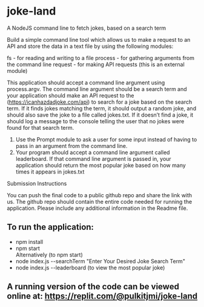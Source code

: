 # joke-land
A NodeJS command line to fetch jokes, based on a search term

Build a simple command line tool which allows us to make a request to an API and
store the data in a text file by using the following modules:

fs - for reading and writing to a file
process - for gathering arguments from the command line
request - for making API requests (this is an external module)

This application should accept a command line argument using process.argv. The command line argument should be a search term and your application should make an API request to
the (https://icanhazdadjoke.com/api) to search for a joke based on the search term. If it finds jokes matching the term, it should output a random joke, and should also save the joke to a file
called jokes.txt. If it doesn’t find a joke, it should log a message to the console telling the user that no jokes were found for that search term.

1. Use the Prompt module to ask a user for some input instead of having to pass in an argument from the command line.
2. Your program should accept a command line argument called leaderboard. If that command line argument is passed in, your application should return the most popular joke based on how many times it appears in jokes.txt

Submission Instructions

You can push the final code to a public github repo and share the link with us.
The github repo should contain the entire code needed for running the application.
Please include any additional information in the Readme file.

## To run the application:
- npm install
- npm start <br>
Alternatively (to npm start)
- node index.js --searchTerm "Enter Your Desired Joke Search Term"
- node index.js --leaderboard (to view the most popular joke)

## A running version of the code can be viewed online at: https://replit.com/@pulkitjmi/joke-land

